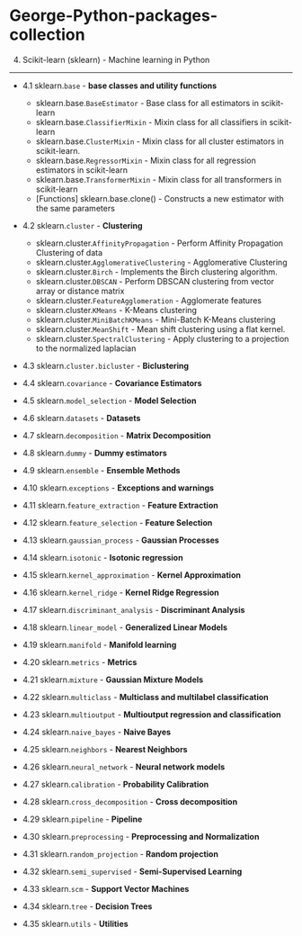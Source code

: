 # George-Python-packages-collection



4. Scikit-learn (sklearn) - Machine learning in Python
--------------------------------
- 4.1 sklearn.`base`  - **base classes and utility functions**
  - sklearn.base.`BaseEstimator` - Base class for all estimators in scikit-learn
  - sklearn.base.`ClassifierMixin` - Mixin class for all classifiers in scikit-learn
  - sklearn.base.`ClusterMixin` - Mixin class for all cluster estimators in scikit-learn.
  - sklearn.base.`RegressorMixin` - 	Mixin class for all regression estimators in scikit-learn
  - sklearn.base.`TransformerMixin` - Mixin class for all transformers in scikit-learn
  - [Functions] sklearn.base.clone() - Constructs a new estimator with the same parameters
  
- 4.2 sklearn.`cluster` - **Clustering**
  - sklearn.cluster.`AffinityPropagation` - Perform Affinity Propagation Clustering of data
  - sklearn.cluster.`AgglomerativeClustering` - Agglomerative Clustering
  - sklearn.cluster.`Birch` - Implements the Birch clustering algorithm.
  - sklearn.cluster.`DBSCAN` - Perform DBSCAN clustering from vector array or distance matrix
  - sklearn.cluster.`FeatureAgglomeration` - Agglomerate features
  - sklearn.cluster.`KMeans` - K-Means clustering
  - sklearn.cluster.`MiniBatchKMeans` - Mini-Batch K-Means clustering
  - sklearn.cluster.`MeanShift` - Mean shift clustering using a flat kernel.
  - sklearn.cluster.`SpectralClustering` - 	Apply clustering to a projection to the normalized laplacian
  
- 4.3 sklearn.`cluster.bicluster` - **Biclustering**
- 4.4 sklearn.`covariance` - **Covariance Estimators** 
- 4.5 sklearn.`model_selection` - **Model Selection**  
- 4.6 sklearn.`datasets` - **Datasets**  
- 4.7 sklearn.`decomposition` - **Matrix Decomposition**  
- 4.8 sklearn.`dummy` - **Dummy estimators**
- 4.9 sklearn.`ensemble` - **Ensemble Methods**  
- 4.10 sklearn.`exceptions` - **Exceptions and warnings**  
- 4.11 sklearn.`feature_extraction` - **Feature Extraction**  
- 4.12 sklearn.`feature_selection` - **Feature Selection**  
- 4.13 sklearn.`gaussian_process` - **Gaussian Processes**  
- 4.14 sklearn.`isotonic` - **Isotonic regression**  
- 4.15 sklearn.`kernel_approximation` - **Kernel Approximation**  
- 4.16 sklearn.`kernel_ridge` - **Kernel Ridge Regression**  
- 4.17 sklearn.`discriminant_analysis` - **Discriminant Analysis**  
- 4.18 sklearn.`linear_model` - **Generalized Linear Models**  
- 4.19 sklearn.`manifold` - **Manifold learning**  
- 4.20 sklearn.`metrics` - **Metrics**  
- 4.21 sklearn.`mixture` - **Gaussian Mixture Models**  
- 4.22 sklearn.`multiclass` - **Multiclass and multilabel classification**  
- 4.23 sklearn.`multioutput` - **Multioutput regression and classification**  
- 4.24 sklearn.`naive_bayes` - **Naive Bayes**  
- 4.25 sklearn.`neighbors` - **Nearest Neighbors**  
- 4.26 sklearn.`neural_network` - **Neural network models**  
- 4.27 sklearn.`calibration` - **Probability Calibration**  
- 4.28 sklearn.`cross_decomposition` - **Cross decomposition**  
- 4.29 sklearn.`pipeline` - **Pipeline**  
- 4.30 sklearn.`preprocessing` - **Preprocessing and Normalization**  
- 4.31 sklearn.`random_projection` - **Random projection**  
- 4.32 sklearn.`semi_supervised` - **Semi-Supervised Learning**  
- 4.33 sklearn.`scm` - **Support Vector Machines**  
- 4.34 sklearn.`tree` - **Decision Trees**  
- 4.35 sklearn.`utils` - **Utilities**  

